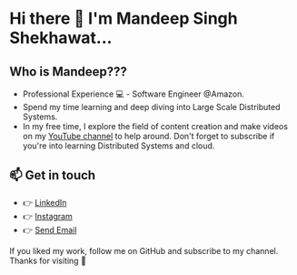 # Hi there 👋  I'm Mandeep Singh Shekhawat...

## Who is Mandeep???
- Professional Experience :computer: - Software Engineer @Amazon.
- Spend my time learning and deep diving into Large Scale Distributed Systems.
- In my free time, I explore the field of content creation and make videos on my [YouTube channel](https://www.youtube.com/channel/UC5GDb4oVOCxUESy0dZOieIw) to help around. Don't forget to subscribe if you're into learning Distributed Systems and cloud.

## :mailbox: Get in touch
*  :point_right:  <a href="https://www.linkedin.com/in/msdeep14">LinkedIn </a> 
*  :point_right:  <a href="https://www.instagram.com/msdeep14/">Instagram </a>  
*  :point_right:  <a href = "mailto: msdeep14.ms@gmail.com">Send Email</a>

If you liked my work, follow me on GitHub and subscribe to my channel. Thanks for visiting 🙌


<!--
Here are some ideas to get you started:

- 🔭 I’m currently working on ...
- 🌱 I’m currently learning ...
- 👯 I’m looking to collaborate on ...
- 🤔 I’m looking for help with ...
- 💬 Ask me about ...
- 📫 How to reach me: ...
- 😄 Pronouns: ...
- ⚡ Fun fact: ...
-->
